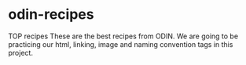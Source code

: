# odin-recipes
TOP recipes
These are the best recipes from ODIN. We are going to be practicing our html, linking, image and naming convention tags in this project.